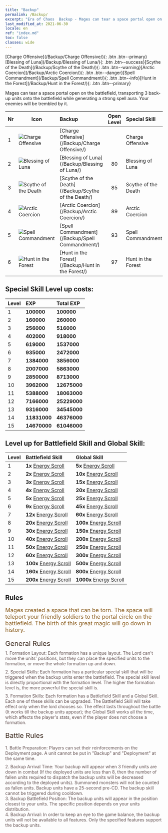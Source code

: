 ```yaml
---
title: "Backup"
permalink: /Backup/
excerpt: "Era of Chaos  Backup - Mages can tear a space portal open on the battlefield, transporting 3 back-up units onto the battlefield while generating a strong spell aura. Your enemies will be trembled by it."
last_modified_at: 2021-06-30
locale: en
ref: "index.md"
toc: false
classes: wide
---
```


  [Charge Offensive](/Backup/Charge Offensive/){: .btn .btn--primary}[Blessing of Luna](/Backup/Blessing of Luna/){: .btn .btn--success}[Scythe of the Death](/Backup/Scythe of the Death/){: .btn .btn--warning}[Arctic Coercion](/Backup/Arctic Coercion/){: .btn .btn--danger}[Spell Commandment](/Backup/Spell Commandment/){: .btn .btn--info}[Hunt in the Forest](/Backup/Hunt in the Forest/){: .btn .btn--primary}

  Mages can tear a space portal open on the battlefield, transporting 3 back-up units onto the battlefield while generating a strong spell aura. Your enemies will be trembled by it.

  |  Nr  | Icon | Backup | Open Level | Special Skill | Battlefield Skill | Global Skill |
  |:-----|------|:---------------|:----------:|:--------------|:--------------|:-------------|
  | 1  | ![Charge Offensive](/images/b/backupIcon_1.png) | [Charge Offensive](/Backup/Charge Offensive/) |  | Charge Offensive | Attack by Storm | Spearhead |
  | 2  | ![Blessing of Luna](/images/b/backupIcon_2.png) | [Blessing of Luna](/Backup/Blessing of Luna/) | 80 | Blessing of Luna | Heal | Energy Power |
  | 3  | ![Scythe of the Death](/images/b/backupIcon_3.png) | [Scythe of the Death](/Backup/Scythe of the Death/) | 85 | Scythe of the Death | Smite | Erudition |
  | 4  | ![Arctic Coercion](/images/b/backupIcon_4.png) | [Arctic Coercion](/Backup/Arctic Coercion/) | 89 | Arctic Coercion | Powerful Energy | Nourishment |
  | 5  | ![Spell Commandment](/images/b/backupIcon_6.png) | [Spell Commandment](/Backup/Spell Commandment/) | 93 | Spell Commandment | Force Field | Incandescence |
  | 6  | ![Hunt in the Forest](/images/b/backupIcon_5.png) | [Hunt in the Forest](/Backup/Hunt in the Forest/) | 97 | Hunt in the Forest | Incentive | Empowerment |


## Special Skill Level up costs:

  |  Level  | EXP | Total EXP | 
  |:-----|:----|:----------| 
  | 1 | **100000** | **100000** | 
  | 2 | **160000** | **260000** | 
  | 3 | **256000** | **516000** | 
  | 4 | **402000** | **918000** | 
  | 5 | **619000** | **1537000** | 
  | 6 | **935000** | **2472000** | 
  | 7 | **1384000** | **3856000** | 
  | 8 | **2007000** | **5863000** | 
  | 9 | **2850000** | **8713000** | 
  | 10 | **3962000** | **12675000** | 
  | 11 | **5388000** | **18063000** | 
  | 12 | **7166000** | **25229000** | 
  | 13 | **9316000** | **34545000** | 
  | 14 | **11831000** | **46376000** | 
  | 15 | **14670000** | **61046000** | 


## Level up for Battlefield Skill and Global Skill:

  |  Level  | Battlefield Skill | Global Skill | 
  |:-----|:----|:----------| 
  | 1 | **1x** [Energy Scroll](/Items/con_830/) | **5x** [Energy Scroll](/Items/con_830/) | 
  | 2 | **2x** [Energy Scroll](/Items/con_830/) | **10x** [Energy Scroll](/Items/con_830/) | 
  | 3 | **3x** [Energy Scroll](/Items/con_830/) | **15x** [Energy Scroll](/Items/con_830/) | 
  | 4 | **4x** [Energy Scroll](/Items/con_830/) | **20x** [Energy Scroll](/Items/con_830/) | 
  | 5 | **5x** [Energy Scroll](/Items/con_830/) | **25x** [Energy Scroll](/Items/con_830/) | 
  | 6 | **9x** [Energy Scroll](/Items/con_830/) | **45x** [Energy Scroll](/Items/con_830/) | 
  | 7 | **12x** [Energy Scroll](/Items/con_830/) | **60x** [Energy Scroll](/Items/con_830/) | 
  | 8 | **20x** [Energy Scroll](/Items/con_830/) | **100x** [Energy Scroll](/Items/con_830/) | 
  | 9 | **30x** [Energy Scroll](/Items/con_830/) | **150x** [Energy Scroll](/Items/con_830/) | 
  | 10 | **40x** [Energy Scroll](/Items/con_830/) | **200x** [Energy Scroll](/Items/con_830/) | 
  | 11 | **50x** [Energy Scroll](/Items/con_830/) | **250x** [Energy Scroll](/Items/con_830/) | 
  | 12 | **60x** [Energy Scroll](/Items/con_830/) | **300x** [Energy Scroll](/Items/con_830/) | 
  | 13 | **100x** [Energy Scroll](/Items/con_830/) | **500x** [Energy Scroll](/Items/con_830/) | 
  | 14 | **160x** [Energy Scroll](/Items/con_830/) | **800x** [Energy Scroll](/Items/con_830/) | 
  | 15 | **200x** [Energy Scroll](/Items/con_830/) | **1000x** [Energy Scroll](/Items/con_830/) | 


## Rules

  <span style="color: #8a5c1d;font-size:18px">Mages created a space that can be torn. The space will teleport your friendly soldiers to the portal circle on the battlefield. The birth of this great magic will go down in history. </span><br/><span style="color: #ffffff">　</span><br/><span style="color: #3c2a1e;font-size:22px">General Rules</span><br/><span style="color: #ffffff;font-size:6px">　</span><br/><span style="color: #645252">1. Formation Layout: Each formation has a unique layout. The Lord can't move the units' positions, but they can place the specified units to the formation, or move the whole formation up and down. </span><br/><span style="color: #ffffff;font-size:6px">　</span><br/><span style="color: #645252">2. Special Skills: Each formation has a particular special skill that will be triggered when the backup units enter the battlefield. The special skill level is directly proportional with the formation level. The higher the formation level is, the more powerful the special skill is. </span><br/><span style="color: #ffffff;font-size:6px">　</span><br/><span style="color: #645252">3. Formation Skills: Each formation has a Battlefield Skill and a Global Skill. Each one of these skills can be upgraded. The Battlefield Skill will take effect only when the lord chooses so. The effect lasts throughout the battle (It works till the backup units appear); the Global Skill works all the time, which affects the player's stats, even if the player does not choose a formation. </span><br/><span style="color: #ffffff">　</span><br/><span style="color: #3c2a1e;font-size:22px">Battle Rules</span><br/><span style="color: #ffffff;font-size:6px">　</span><br/><span style="color: #ffffff;font-size:6px">　</span><br/><span style="color: #645252">1. Battle Preparation: Players can set their reinforcements on the Deployment page. A unit cannot be put in \"Backup\" and \"Deployment\" at the same time. </span><br/><span style="color: #ffffff;font-size:6px">　</span><br/><span style="color: #645252">2. Backup Arrival Time: Your backup will appear when 3 friendly units are down in combat (If the deployed units are less than 8, then the number of fallen units required to dispatch the backup units will be decreased according to the deployed units). Summoned monsters will not be counted as fallen units. Backup units have a 25-second pre-CD. The backup skill cannot be triggered during cooldown. </span><br/><span style="color: #645252">3. Backup Battlefield Position: The backup units will appear in the position closest to your units. The specific position depends on your units distribution. </span><br/><span style="color: #645252">4. Backup Arrival: In order to keep an eye to the game balance, the backup units will not be available to all features. Only the specified features support the backup units.</span>

<br/>